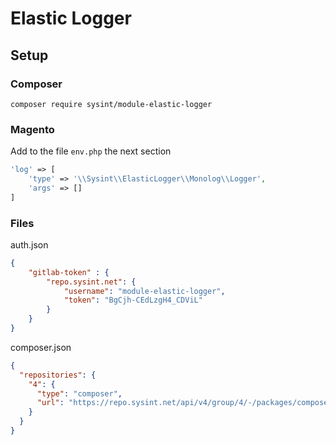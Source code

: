 # Elastic Logger

## Setup

### Composer
`composer require sysint/module-elastic-logger`

### Magento
Add to the file `env.php` the next section

```php
'log' => [
    'type' => '\\Sysint\\ElasticLogger\\Monolog\\Logger',
    'args' => []
]
```

### Files

auth.json
```json
{
    "gitlab-token" : {
        "repo.sysint.net": {
            "username": "module-elastic-logger",
            "token": "BgCjh-CEdLzgH4_CDViL"
        }
    }
}

```


composer.json
```json
{
  "repositories": {
    "4": {
      "type": "composer",
      "url": "https://repo.sysint.net/api/v4/group/4/-/packages/composer/"
    }
  }
}
```
